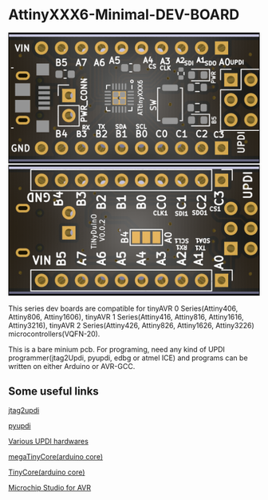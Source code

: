 # AttinyXXX6-Minimal-DEV-BOARD
<img src="/front.png">
<img src="/back.png">

This series dev boards are compatible for tinyAVR 0 Series(Attiny406, Attiny806, Attiny1606), tinyAVR 1 Series(Attiny416, Attiny816, Attiny1616, Attiny3216), tinyAVR 2 Series(Attiny426, Attiny826, Attiny1626, Attiny3226) microcontrollers(VQFN-20).

This is a bare minium pcb. For programing, need any kind of UPDI programmer(jtag2Updi, pyupdi, edbg or atmel ICE) and programs can be written on either Arduino or AVR-GCC.

Some useful links
--------------------

[jtag2updi](https://github.com/ElTangas/jtag2updi.git) 

[pyupdi](https://github.com/mraardvark/pyupdi.git)

[Various UPDI hardwares](https://github.com/wagiminator/AVR-Programmer.git)

[megaTinyCore(arduino core)](https://github.com/SpenceKonde/megaTinyCore.git)

[TinyCore(arduino core)](https://github.com/xukangmin/TinyCore.git)

[Microchip Studio for AVR](https://www.microchip.com/en-us/tools-resources/develop/microchip-studio)
